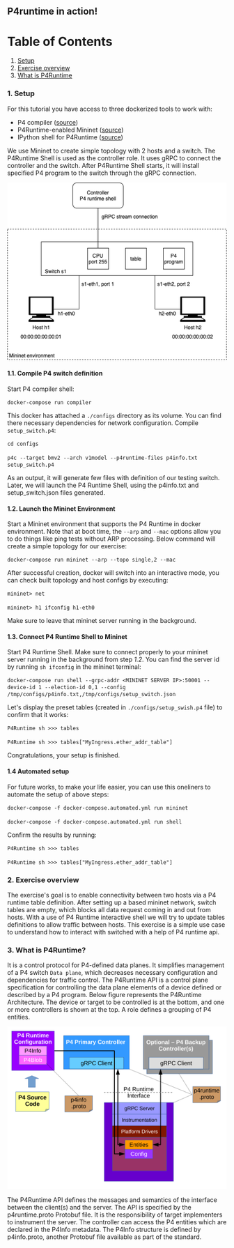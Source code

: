 ## P4runtime in action!

# Table of Contents

1. [Setup](#1-setup)
2. [Exercise overview](#2-exercise-overview)
2. [What is P4Runtime](#3-what-is-p4runtime)

### 1. Setup

For this tutorial you have access to three dockerized tools to work with:

* P4 compiler ([source](https://github.com/p4lang/p4c))
* P4Runtime-enabled Mininet ([source](https://github.com/opennetworkinglab/p4mn-docker))
* IPython shell for P4Runtime ([source](https://github.com/p4lang/p4runtime-shell))

We use Mininet to create simple topology with 2 hosts and a switch. The P4Runtime Shell is used as the controller role. 
It uses gRPC to connect the controller and the switch. 
After P4Runtime Shell starts, it will install specified P4 program to the switch through the gRPC connection.

![network](blobs/network-diagram.png)

#### 1.1. Compile P4 switch definition

Start P4 compiler shell:

```
docker-compose run compiler
```

This docker has attached a `./configs` directory as its volume. 
You can find there necessary dependencies for network configuration. 
Compile `setup_switch.p4`:

```
cd configs

p4c --target bmv2 --arch v1model --p4runtime-files p4info.txt setup_switch.p4 
```

As an output, it will generate few files with definition of our testing switch. 
Later, we will launch the P4 Runtime Shell, using the p4info.txt and setup_switch.json files generated.

#### 1.2. Launch the Mininet Environment

Start a Mininet environment that supports the P4 Runtime in docker environment. 
Note that at boot time, the `--arp` and `--mac` options allow you to do things like ping tests without ARP processing. 
Below command will create a simple topology for our exercise:

```
docker-compose run mininet --arp --topo single,2 --mac
```

After successful creation, docker will switch into an interactive mode, you can check built topology and host configs by executing:

```
mininet> net

mininet> h1 ifconfig h1-eth0
```

Make sure to leave that mininet server running in the background.

#### 1.3. Connect P4 Runtime Shell to Mininet

Start P4 Runtime Shell. 
Make sure to connect properly to your mininet server running in the background from step *1.2*. 
You can find the server id by running `sh ifconfig` in the mininet terminal:

```
docker-compose run shell --grpc-addr <MININET SERVER IP>:50001 --device-id 1 --election-id 0,1 --config /tmp/configs/p4info.txt,/tmp/configs/setup_switch.json
```

Let's display the preset tables (created in `./configs/setup_swish.p4` file) to confirm that it works:

```
P4Runtime sh >>> tables 

P4Runtime sh >>> tables["MyIngress.ether_addr_table"] 
```

Congratulations, your setup is finished.

#### 1.4 Automated setup

For future works, to make your life easier, you can use this oneliners to automate the setup of above steps:

```
docker-compose -f docker-compose.automated.yml run mininet

docker-compose -f docker-compose.automated.yml run shell
```

Confirm the results by running:

```
P4Runtime sh >>> tables 

P4Runtime sh >>> tables["MyIngress.ether_addr_table"] 
```

### 2. Exercise overview

The exercise's goal is to enable connectivity between two hosts via a P4 runtime table definition. 
After setting up a based mininet network, switch tables are empty, which blocks all data request coming in and out from hosts. 
With a use of P4 Runtime interactive shell we will try to update tables definitions to allow traffic between hosts. 
This exercise is a simple use case to understand how to interact with switched with a help of P4 runtime api.

### 3. What is P4Runtime?

It is a control protocol for P4-defined data planes. 
It simplifies management of a P4 switch `Data plane`, which decreases necessary configuration and dependencies for traffic control. 
The P4Runtime API is a control plane specification for controlling the data plane elements of a device defined or described by a P4 program. 
Below figure represents the P4Runtime Architecture. The device or target to be controlled is at the bottom, and one or more controllers is shown at the top. 
A role defines a grouping of P4 entities.

![P4 runtime architecture](blobs/p4runtime-architecture.svg)

The P4Runtime API defines the messages and semantics of the interface between the client(s) and the server. 
The API is specified by the p4runtime.proto Protobuf file.
It is the responsibility of target implementers to instrument the server.
The controller can access the P4 entities which are declared in the P4Info metadata. 
The P4Info structure is defined by p4info.proto, another Protobuf file available as part of the standard.


